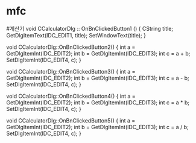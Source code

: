 # mfc
#계산기 
void CCalculatorDlg :: OnBnClickedButton1 ()
{
   CString title;
   GetDlgItemText(IDC_EDIT1, title);
   SetWindowText(title);
}


void CCalculatorDlg::OnBnClickedButton2()
{
   int a = GetDlgItemInt(IDC_EDIT2);
   int b = GetDlgItemInt(IDC_EDIT3);
   int c = a + b;
   SetDlgItemInt(IDC_EDIT4, c);
}


void CCalculatorDlg::OnBnClickedButton3()
{
   int a = GetDlgItemInt(IDC_EDIT2);
   int b = GetDlgItemInt(IDC_EDIT3);
   int c = a - b;
   SetDlgItemInt(IDC_EDIT4, c);
}   

void CCalculatorDlg::OnBnClickedButton4()
{
   int a = GetDlgItemInt(IDC_EDIT2);
   int b = GetDlgItemInt(IDC_EDIT3);
   int c = a * b;
   SetDlgItemInt(IDC_EDIT4, c);
}


void CCalculatorDlg::OnBnClickedButton5()
{
   int a = GetDlgItemInt(IDC_EDIT2);
   int b = GetDlgItemInt(IDC_EDIT3);
   int c = a / b;
   SetDlgItemInt(IDC_EDIT4, c);
}
